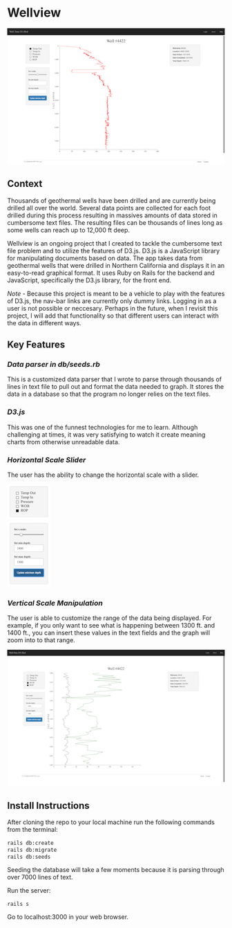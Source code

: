 # Wellview

![Initial screen](screenshots/main.png "Initial screen")

## Context
Thousands of geothermal wells have been drilled and are currently being drilled all over the world. Several data points are collected for each foot drilled during this process resulting in massives amounts of data stored in cumbersome text files. The resulting files can be thousands of lines long as some wells can reach up to 12,000 ft deep.
 
Wellview is an ongoing project that I created to tackle the cumbersome text file problem and to utilize the features of D3.js. D3.js is a JavaScript library for manipulating documents based on data. The app takes data from geothermal wells that were drilled in Northern California and displays it in an easy-to-read graphical format. It uses Ruby on Rails for the backend and JavaScript, specifically the D3.js library, for the front end.

*Note* -
Because this project is meant to be a vehicle to play with the features of D3.js, the nav-bar links are currently only dummy links. Logging in as a user is not possible or neccesary. Perhaps in the future, when I revisit this project, I will add that functionality so that different users can interact with the data in different ways.

## Key Features

### *Data parser in db/seeds.rb*
This is a customized data parser that I wrote to parse through thousands of lines in text file to pull out and format the data needed to graph. It stores the data in a database so that the program no longer relies on the text files.

### *D3.js*
This was one of the funnest technologies for me to learn. Although challenging at times, it was very satisfying to watch it create meaning charts from otherwise unreadable data.

### *Horizontal Scale Slider*
The user has the ability to change the horizontal scale with a slider.

![controls](screenshots/Controls.png "Horizontal and vertical scale controls")


### *Vertical Scale Manipulation*
The user is able to customize the range of the data being displayed. For example, if you only want to see what is happening between 1300 ft. and 1400 ft., you can insert these values in the text fields and the graph will zoom into to that range.

![controls](screenshots/Zoom2Params.png "Horizontal and vertical scale controls")

## Install Instructions
After cloning the repo to your local machine run the following commands from the terminal:

    rails db:create
    rails db:migrate
    rails db:seeds

Seeding the database will take a few moments because it is parsing through over 7000 lines of text.

Run the server:

    rails s

Go to localhost:3000 in your web browser.








